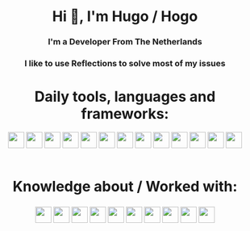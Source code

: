 <h1 align="center">Hi 👋, I'm Hugo / Hogo</h1>
<h3 align="center">I'm a Developer From The Netherlands</h3>
<h3 align="center">I like to use Reflections to solve most of my issues</h3>

<h1 align="center">Daily tools, languages and frameworks: </h1>
<div align="center">
  <img height="32" width="32" src="https://cdn.simpleicons.org/dotnet/512BD4" />
  <img height="32" width="32" src="https://cdn.simpleicons.org/csharp/#239120" />
  <img height="32" width="32" src="https://cdn.simpleicons.org/blazor/#512BD4" />
  <img height="32" width="32" src="https://cdn.simpleicons.org/rider/#2088FF" />
  <img height="32" width="32" src="https://cdn.simpleicons.org/markdown/#2088FF" />
  <img height="32" width="32" src="https://cdn.simpleicons.org/obsidian/#483699" />
  <img height="32" width="32" src="https://cdn.simpleicons.org/rabbitmq/#FF6600" />
  <img height="32" width="32" src="https://cdn.simpleicons.org/github/#181717" />
  <img height="32" width="32" src="https://cdn.simpleicons.org/githubactions/#2088FF" />
  <img height="32" width="32" src="https://cdn.simpleicons.org/discord/#5865F2" />
  <img height="32" width="32" src="https://cdn.simpleicons.org/mysql/#4479A1" />
  <img height="32" width="32" src="https://cdn.simpleicons.org/javascript/#F7DF1E" />
  <img height="32" width="32" src="https://cdn.simpleicons.org/typescript/#3178C6" />
</div>
<br>

<h1 align="center">Knowledge about / Worked with: </h1>

###

<div align="center">
  <img height="32" width="32" src="https://cdn.simpleicons.org/cplusplus/#00599C" />
  <img height="32" width="32" src="https://cdn.simpleicons.org/visualstudio/#5C2D91" />
  <img height="32" width="32" src="https://cdn.simpleicons.org/vim/#019733" />
  <img height="32" width="32" src="https://cdn.simpleicons.org/firefox/#FF7139" />
  <img height="32" width="32" src="https://cdn.simpleicons.org/docker/#2496ED" />
  <img height="32" width="32" src="https://cdn.simpleicons.org/grafana/#F46800" />
  <img height="32" width="32" src="https://cdn.simpleicons.org/prometheus/#E6522C" />
  <img height="32" width="32" src="https://cdn.simpleicons.org/albertheijn/#04ACE6" />
  <img height="32" width="32" src="https://cdn.simpleicons.org/unity/#FFFFFF" />
  <img height="32" width="32" src="https://cdn.simpleicons.org/digitalocean/#0080FF" />
</div>
